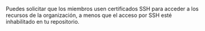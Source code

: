 Puedes solicitar que los miembros usen certificados SSH para acceder a los recursos de la organización, a menos que el acceso por SSH esté inhabilitado en tu repositorio.
